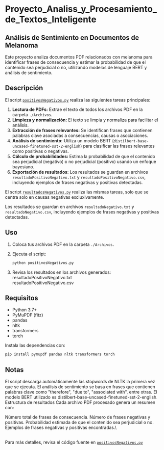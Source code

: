 # Proyecto_Analiss_y_Procesamiento_de_Textos_Inteligente

## Análisis de Sentimiento en Documentos de Melanoma

Este proyecto analiza documentos PDF relacionados con melanoma para identificar frases de consecuencia y estimar la probabilidad de que el contenido sea perjudicial o no, utilizando modelos de lenguaje BERT y análisis de sentimiento.

## Descripción

El script [`positivosNegativos.py`](positivosNegativos.py) realiza las siguientes tareas principales:

1. **Lectura de PDFs:** Extrae el texto de todos los archivos PDF en la carpeta `./Archivos`.
2. **Limpieza y normalización:** El texto se limpia y normaliza para facilitar el análisis.
3. **Extracción de frases relevantes:** Se identifican frases que contienen palabras clave asociadas a consecuencias, causas o asociaciones.
4. **Análisis de sentimiento:** Utiliza un modelo BERT (`distilbert-base-uncased-finetuned-sst-2-english`) para clasificar las frases relevantes como positivas o negativas.
5. **Cálculo de probabilidades:** Estima la probabilidad de que el contenido sea perjudicial (negativo) o no perjudicial (positivo) usando un enfoque bayesiano.
6. **Exportación de resultados:** Los resultados se guardan en archivos `resultadoPositivoNegativo.txt` y `resultadoPositivoNegativo.csv`, incluyendo ejemplos de frases negativas y positivas detectadas.

El script [`resultadosNegativos.py`](resultadosNegativos.py) realiza las mismas tareas, solo que se centra solo en causas negativas excluxivamente.

Los resultados se guardan en archivos `resultadoNegativo.txt` y `resultadoNegativo.csv`, incluyendo ejemplos de frases negativas y positivas detectadas.

## Uso

1. Coloca tus archivos PDF en la carpeta `./Archivos`.
2. Ejecuta el script:

   ```bash
   python positivosNegativos.py
3. Revisa los resultados en los archivos generados:
resultadoPositivoNegativo.txt\
resultadoPositivoNegativo.csv

## Requisitos
* Python 3.7+
* PyMuPDF (fitz)
* pandas
* nltk
* transformers
* torch

Instala las dependencias con:
```bash
pip install pymupdf pandas nltk transformers torch
```

## Notas
El script descarga automáticamente las stopwords de NLTK la primera vez que se ejecuta.
El análisis de sentimiento se basa en frases que contienen palabras clave como "therefore", "due to", "associated with", entre otras.
El modelo BERT utilizado es distilbert-base-uncased-finetuned-sst-2-english.
Estructura de resultados
Cada archivo PDF procesado genera un resumen con:

Número total de frases de consecuencia.
Número de frases negativas y positivas.
Probabilidad estimada de que el contenido sea perjudicial o no.
Ejemplos de frases negativas y positivas encontradas.\


\
Para más detalles, revisa el código fuente en
[`positivosNegativos.py`](positivosNegativos.py)


